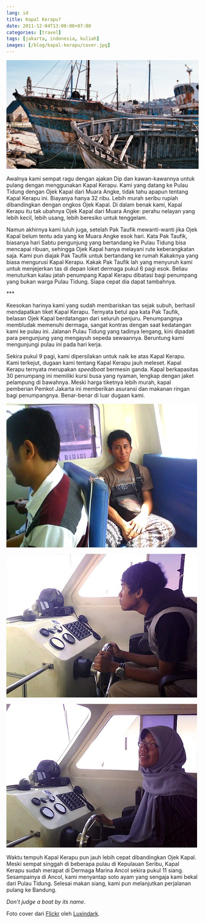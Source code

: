 ```yaml
---
lang: id
title: Kapal Kerapu?
date: 2011-12-04T13:00:00+07:00
categories: [travel]
tags: [jakarta, indonesia, kuliah]
images: [/blog/kapal-kerapu/cover.jpg]
---
```

![Kapal Kerapu?](cover.jpg)

Awalnya kami sempat ragu dengan ajakan Dip dan kawan-kawannya untuk pulang dengan menggunakan Kapal Kerapu. Kami yang datang ke Pulau Tidung dengan Ojek Kapal dari Muara Angke, tidak tahu apapun tentang Kapal Kerapu ini. Biayanya hanya 32 ribu. Lebih murah seribu rupiah dibandingkan dengan ongkos Ojek Kapal. Di dalam benak kami, Kapal Kerapu itu tak ubahnya Ojek Kapal dari Muara Angke: perahu nelayan yang lebih kecil, lebih usang, lebih beresiko untuk tenggelam.

Namun akhirnya kami luluh juga, setelah Pak Taufik mewanti-wanti jika Ojek Kapal belum tentu ada yang ke Muara Angke esok hari. Kata Pak Taufik, biasanya hari Sabtu pengunjung yang bertandang ke Pulau Tidung bisa mencapai ribuan, sehingga Ojek Kapal hanya melayani rute keberangkatan saja. Kami pun diajak Pak Taufik untuk bertandang ke rumah Kakaknya yang biasa mengurusi Kapal Kerapu. Kakak Pak Taufik lah yang menyuruh kami untuk menjejerkan tas di depan loket dermaga pukul 6 pagi esok. Beliau menuturkan kalau jatah penumpang Kapal Kerapu dibatasi bagi penumpang yang bukan warga Pulau Tidung. Siapa cepat dia dapat tambahnya.

\*\*\*

Keesokan harinya kami yang sudah membariskan tas sejak subuh, berhasil mendapatkan tiket Kapal Kerapu. Ternyata betul apa kata Pak Taufik, belasan Ojek Kapal berdatangan dari seluruh penjuru. Penumpangnya membludak memenuhi dermaga, sangat kontras dengan saat kedatangan kami ke pulau ini. Jalanan Pulau Tidung yang tadinya lengang, kini dipadati para pengunjung yang mengayuh sepeda sewaannya. Beruntung kami mengunjungi pulau ini pada hari kerja.

Sekira pukul 9 pagi, kami dipersilakan untuk naik ke atas Kapal Kerapu. Kami terkejut, dugaan kami tentang Kapal Kerapu jauh meleset. Kapal Kerapu ternyata merupakan *speedboat* bermesin ganda. Kapal berkapasitas 30 penumpang ini memiliki kursi busa yang nyaman, lengkap dengan jaket pelampung di bawahnya. Meski harga tiketnya lebih murah, kapal pemberian Pemkot Jakarta ini memberikan asuransi dan makanan ringan bagi penumpangnya. Benar-benar di luar dugaan kami.

![Duduk manis di atas Kapal Kerapu.](01-duduk-manis.jpg)

![Zaki menjadi nahkoda kapal.](02-zaki-menjadi-nahkoda.jpg)

![Novelita menjadi nahkoda kapal.](03-mau-kemana-kapten.jpg)

Waktu tempuh Kapal Kerapu pun jauh lebih cepat dibandingkan Ojek Kapal. Meski sempat singgah di beberapa pulau di Kepulauan Seribu, Kapal Kerapu sudah merapat di Dermaga Marina Ancol sekira pukul 11 siang. Sesampainya di Ancol, kami menyantap soto ayam yang sengaja kami bekal dari Pulau Tidung. Selesai makan siang, kami pun melanjutkan perjalanan pulang ke Bandung.

*Don’t judge a boat by its name*.

Foto cover dari [Flickr](https://www.flickr.com/photos/luxindark/16625121964/) oleh [Luxindark](https://www.flickr.com/photos/luxindark/).
